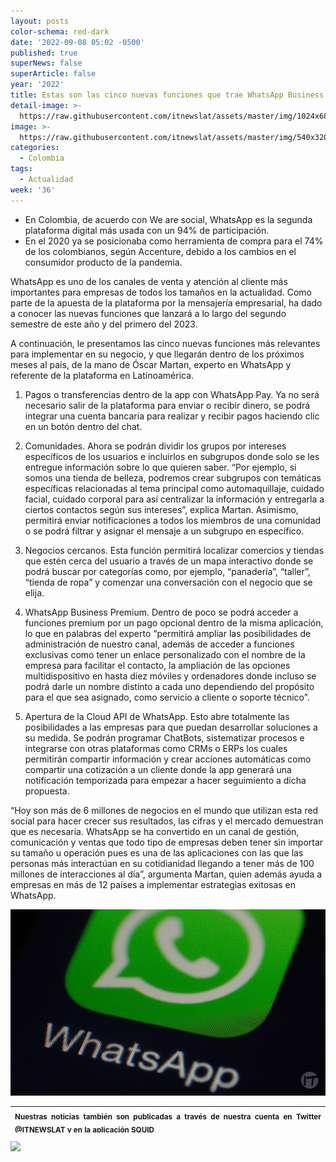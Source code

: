 ```yaml
---
layout: posts
color-schema: red-dark
date: '2022-09-08 05:02 -0500'
published: true
superNews: false
superArticle: false
year: '2022'
title: Estas son las cinco nuevas funciones que trae WhatsApp Business
detail-image: >-
  https://raw.githubusercontent.com/itnewslat/assets/master/img/1024x680/Whatsapp-APP-g.jpg
image: >-
  https://raw.githubusercontent.com/itnewslat/assets/master/img/540x320/Whatsapp-APP-p.jpg
categories:
  - Colombia
tags:
  - Actualidad
week: '36'
---
```

- En Colombia, de acuerdo con We are social, WhatsApp es la segunda plataforma digital más usada con un 94% de participación.
- En el 2020 ya se posicionaba como herramienta de compra para el 74% de los colombianos, según Accenture, debido a los cambios en el consumidor producto de la pandemia.

WhatsApp es uno de los canales de venta y atención al cliente más importantes para empresas de todos los tamaños en la actualidad. Como parte de la apuesta de la plataforma por la mensajería empresarial, ha dado a conocer las nuevas funciones que lanzará a lo largo del segundo semestre de este año y del primero del 2023. 
 
A continuación, le presentamos las cinco nuevas funciones más relevantes para implementar en su negocio, y que llegarán dentro de los próximos meses al país, de la mano de Óscar Martan, experto en WhatsApp y referente de la plataforma en Latinoamérica.
 
1.    Pagos o transferencias dentro de la app con WhatsApp Pay. Ya no será necesario salir de la plataforma para enviar o recibir dinero, se podrá integrar una cuenta bancaria para realizar y recibir pagos haciendo clic en un botón dentro del chat. 
 
2.    Comunidades. Ahora se podrán dividir los grupos por intereses específicos de los usuarios e incluirlos en subgrupos donde solo se les entregue información sobre lo que quieren saber. “Por ejemplo, si somos una tienda de belleza, podremos crear subgrupos con temáticas específicas relacionadas al tema principal como automaquillaje, cuidado facial, cuidado corporal para así centralizar la información y entregarla a ciertos contactos según sus intereses”, explica Martan. Asimismo, permitirá enviar notificaciones a todos los miembros de una comunidad o se podrá filtrar y asignar el mensaje a un subgrupo en específico.
 
3.    Negocios cercanos. Esta función permitirá localizar comercios y tiendas que estén cerca del usuario a través de un mapa interactivo donde se podrá buscar por categorías como, por ejemplo, “panadería”, “taller”, “tienda de ropa” y comenzar una conversación con el negocio que se elija. 
 
4.    WhatsApp Business Premium. Dentro de poco se podrá acceder a funciones premium por un pago opcional dentro de la misma aplicación, lo que en palabras del experto “permitirá ampliar las posibilidades de administración de nuestro canal, además de acceder a funciones exclusivas como tener un enlace personalizado con el nombre de la empresa para facilitar el contacto, la ampliación de las opciones multidispositivo en hasta diez móviles y ordenadores donde incluso se podrá darle un nombre distinto a cada uno dependiendo del propósito para el que sea asignado, como servicio a cliente o soporte técnico”.
 
5.    Apertura de la Cloud API de WhatsApp. Esto abre totalmente las posibilidades a las empresas para que puedan desarrollar soluciones a su medida. Se podrán programar ChatBots, sistematizar procesos e integrarse con otras plataformas como CRMs o ERPs los cuales permitirán compartir información y crear acciones automáticas como compartir una cotización a un cliente donde la app generará una notificación temporizada para empezar a hacer seguimiento a dicha propuesta. 
 
“Hoy son más de 6 millones de negocios en el mundo que utilizan esta red social para hacer crecer sus resultados, las cifras y el mercado demuestran que es necesaria. WhatsApp se ha convertido en un canal de gestión, comunicación y ventas que todo tipo de empresas deben tener sin importar su tamaño u operación pues es una de las aplicaciones con las que las personas más interactúan en su cotidianidad llegando a tener más de 100 millones de interacciones al día”, argumenta Martan, quien además ayuda a empresas en más de 12 países a implementar estrategias exitosas en WhatsApp.

![](https://raw.githubusercontent.com/itnewslat/assets/master/img/540x320/Whatsapp-APP-p.jpg)

<table style="height: 42px;" width="569">
<tbody>
<tr>
<td style="text-align: justify;"><sub><strong>Nuestras noticias también son publicadas a través de nuestra cuenta en Twitter <a href="https://twitter.com/itnewslat?lang=es">@ITNEWSLAT</a> y en la aplicación <a href="https://squidapp.co/en/">SQUID</a></strong></sub></td>
</tr>
</tbody>
</table>

<img src="https://tracker.metricool.com/c3po.jpg?hash=56f88a41e39ab42c063cc51676587a04"/>